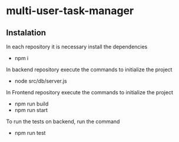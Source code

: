# multi-user-task-manager

## Instalation

In each repository it is necessary install the dependencies

- npm i

In backend repository execute the commands to initialize the project

- node src/db/server.js

In Frontend repository execute the commands to initialize the project

- npm run build
- npm run start

To run the tests on backend, run the command

- npm run test


